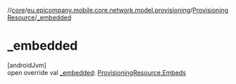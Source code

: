 //[core](../../../index.md)/[eu.epicompany.mobile.core.network.model.provisioning](../index.md)/[ProvisioningResource](index.md)/[_embedded](_embedded.md)

# _embedded

[androidJvm]\
open override val [_embedded](_embedded.md): [ProvisioningResource.Embeds](-embeds/index.md)
